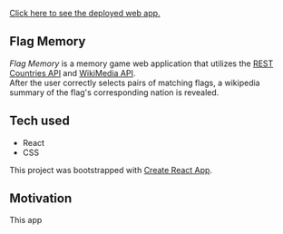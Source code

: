 [Click here to see the deployed web app.](https://mcromp.github.io/flag-memory)

## Flag Memory

<i>Flag Memory</i> is a memory game web application that utilizes the [REST Countries API](https://restcountries.eu/) and [WikiMedia API](https://wikimedia.org/api/rest_v1/).  
After the user correctly selects pairs of matching flags, a wikipedia summary of the flag's corresponding nation is revealed.

## Tech used

- React
- CSS

This project was bootstrapped with [Create React App](https://github.com/facebook/create-react-app).

## Motivation

This app
